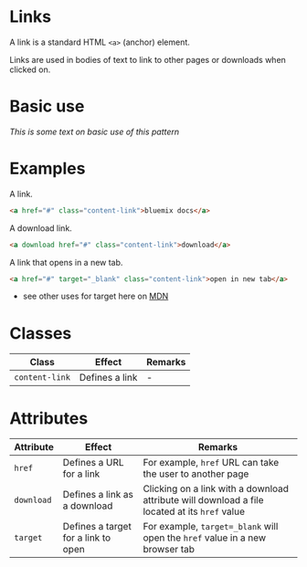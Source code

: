# Links

A link is a standard HTML `<a>` (anchor) element.

Links are used in bodies of text to link to other pages or downloads when clicked on.

# Basic use

*This is some text on basic use of this pattern*

# Examples

A link.
```html
<a href="#" class="content-link">bluemix docs</a>
```

A download link.
```html
<a download href="#" class="content-link">download</a>
```

A link that opens in a new tab.
```html
<a href="#" target="_blank" class="content-link">open in new tab</a>
```
- see other uses for target here on [MDN](https://developer.mozilla.org/en-US/docs/Web/HTML/Element/a#attr-target)

# Classes

| Class | Effect | Remarks |
|-----------|--------|---------|
|`content-link`| Defines a link | - |

# Attributes

| Attribute | Effect | Remarks |
|-----------|--------|---------|
|`href`| Defines a URL for a link | For example, `href` URL can take the user to another page |
|`download`| Defines a link as a download | Clicking on a link with a download attribute will download a file located at its `href` value |
|`target`| Defines a target for a link to open | For example, `target=_blank` will open the `href` value in a new browser tab |
